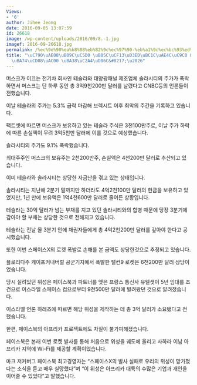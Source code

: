 ```yaml
---
Views:
- '6'
author: Jihee Jeong
date: 2016-09-05 13:07:59
id: 26618
image: /wp-content/uploads/2016/09/8.-1.jpg
imagef: 2016-09-26618.jpg
permalink: /%ec%9e%90%ea%b8%88%eb%82%9c%ec%97%90-%eb%a1%9c%ec%bc%93%ed%8f%ad%eb%b0%9c%ea%b9%8c%ec%a7%80-%ec%82%ac%eb%a9%b4%ec%b4%88%ea%b0%80-%eb%a8%b8%ec%8a%a4%ed%81%ac/
title: "\uC790\uAE08\uB09C\uC5D0 \uB85C\uCF13\uD3ED\uBC1C\uAE4C\uC9C0 &#8216;\uC0AC\
  \uBA74\uCD08\uAC00 \uBA38\uC2A4\uD06C&#8217;\u2026"
---
```


머스크가 이끄는 전기차 회사인 테슬라와 태양광패널 제조업체 솔라시티의 주가가 폭락하면서 머스크는 단 하루 동안 총 3억9천200만 달러를 날렸다고 CNBC등의 언론들이 전했습니다.

이날 테슬라의 주가는 5.3% 급락 마감해 브렉시트 이후 최악의 주간을 기록하고 있습니다.

팩트셋에 따르면 머스크가 보유하고 있는 테슬라 주식은 3천100만주로, 이날 주가 하락에 따른 손실액이 무려 3억5천만 달러에 이를 것으로 예상했습니다.

솔라시티의 주가도 9.1% 폭락했습니다.

최대주주인 머스크의 보유주는 2천200만주, 손실액은 4천200만 달러로 추산되고 있습니다.

이미 테슬라와 솔라시티는 상당한 자금난을 겪고 있는 상태입니다.

솔라시티는 지난해 2분기 말까지만 하더라도 4억2천100만 달러의 현금을 보유하고 있었지만, 1년 만에 보유액은 1억4천600만 달러로 줄어든 상황입니다.

테슬라는 30억 달러가 넘는 부채를 지고 있던 솔라시티와의 합병 때문에 당장 3분기에 갚아야 할 부채는 상당한 것으로 전해지고 있습니다.

테슬라는 전날 올 3분기 안에 채권자들에게 총 4억2천200만 달러를 갚아야 한다고 공시했습니다.

또한 이번 스페이스X의 로켓 폭발로 손해를 본 금액도 상당한것으로 추정되고 있습니다.

플로리다주 케이프커내버럴 공군기지에서 폭발한 팰컨9 로켓은 6천200만 달러 상당이었습니다.

당시 실려있던 위성은 페이스북과 파트너를 맺은 프랑스 통신사 유텔샛이 5년 임대를 조건으로 이스라엘 스페이스 컴으로부터 9천500만 달러에 빌려왔던 것으로 알려졌습니다.

이스라엘 언론 하레츠에 따르면 해당 위성을 제작하는 데 총 3억 달러가 소요됐다고 전했습니다.

한편, 페이스북의 아프리카 프로젝트에도 차질이 불가피해졌습니다.

페이스북은 본래 이번 로켓 발사를 통해 처음으로 위성을 궤도에 올리고 사하라 이남 아프리카 지역에 Wi-Fi를 제공할 계획이었습니다.

마크 저커버그 페이스북 최고경영자는 &#8220;스페이스X의 발사 실패로 우리의 위성이 망가졌다는 소식을 듣고 매우 실망했다&#8221;며 &#8220;이 위성은 아프리카 대륙의 수많은 기업과 개인을 이어줄 수 있었다&#8221;고 말했습니다.